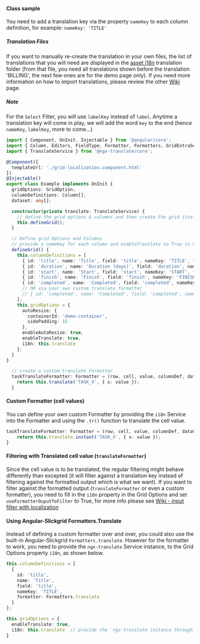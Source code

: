#### Class sample
You need to add a translation key via the property `nameKey` to each column definition, for example: `nameKey: 'TITLE'`

##### Translation Files
If you want to manually re-create the translation in your own files, the list of translations that you will need are displayed in the [asset i18n](https://github.com/ghiscoding/angular-slickgrid/tree/master/src/assets/i18n) translation folder (from that file, you need all translations shown before the translation 'BILLING', the next few ones are for the demo page only). If you need more information on how to import translations, please review the other [Wiki](https://github.com/ghiscoding/angular-slickgrid/wiki/Localization#locales) page.

##### Note
For the `Select` Filter, you will use `labelKey` instead of `label`. Anytime a translation key will come in play, we will add the word `key` to the end (hence `nameKey`, `labelKey`, more to come...)
```typescript
import { Component, OnInit, Injectable } from '@angular/core';
import { Column, Editors, FieldType, Formatter, Formatters, GridExtraService, GridExtraUtils, GridOption, OnEventArgs, ResizerService } from './../modules/angular-slickgrid';
import { TranslateService } from '@ngx-translate/core';

@Component({
  templateUrl: './grid-localization.component.html'
})
@Injectable()
export class Example implements OnInit {
  gridOptions: GridOption;
  columnDefinitions: Column[];
  dataset: any[];

  constructor(private translate: TranslateService) {
    // define the grid options & columns and then create the grid itself
    this.defineGrid();
  }

  // Define grid Options and Columns
  // provide a nameKey for each column and enableTranslate to True in GridOption
  defineGrid() {
    this.columnDefinitions = [
      { id: 'title', name: 'Title', field: 'title', nameKey: 'TITLE', formatter: this.taskTranslateFormatter, sortable: true, minWidth: 100 },
      { id: 'duration', name: 'Duration (days)', field: 'duration', nameKey: 'DURATION', sortable: true, minWidth: 100 },
      { id: 'start', name: 'Start', field: 'start', nameKey: 'START', formatter: Formatters.dateIso, minWidth: 100 },
      { id: 'finish', name: 'Finish', field: 'finish', nameKey: 'FINISH', formatter: Formatters.dateIso, minWidth: 100 },
      { id: 'completed', name: 'Completed', field: 'completed', nameKey: 'COMPLETED', formatter: Formatters.translate, sortable: true, minWidth: 100 }
      // OR via your own custom translate formatter
      // { id: 'completed', name: 'Completed', field: 'completed', nameKey: 'COMPLETED', formatter: translateFormatter, sortable: true, minWidth: 100 }
    ];
    this.gridOptions = {
      autoResize: {
        containerId: 'demo-container',
        sidePadding: 15
      },
      enableAutoResize: true,
      enableTranslate: true,
      i18n: this.translate
    };
  }
}

  // create a custom translate Formatter
  taskTranslateFormatter: Formatter = (row, cell, value, columnDef, dataContext) => {
    return this.translate('TASK_X', { x: value });
  }
```

#### Custom Formatter (cell values)
You can define your own custom Formatter by providing the `i18n` Service into the Formatter and using the `.tr()` function to translate the cell value.
```typescript
taskTranslateFormatter: Formatter = (row, cell, value, columnDef, dataContext) => {
    return this.translate.instant('TASK_X', { x: value });
}
```

#### Filtering with Translated cell value (`translateFormatter`)
Since the cell value is to be translated, the regular filtering might behave differently than excepted (it will filter against a translation key instead of filtering against the formatted output which is what we want). If you want to filter against the formatted output (`translateFormatter` or even a custom formatter), you need to fill in the `i18n` property in the Grid Options and set `useFormatterOuputToFilter` to True, for more info please see [Wiki - input filter with localization](../column-functionalities/filters/Input-Filter.md#filtering-with-localization-i18n)

#### Using Angular-Slickgrid Formatters.Translate
Instead of defining a custom formatter over and over, you could also use the built-in Angular-Slickgrid `Formatters.translate`. However for the formatter to work, you need to provide the `ngx-translate` Service instance, to the Grid Options property `i18n`, as shown below.

```typescript
this.columnDefinitions = [
  {
    id: 'title',
    name: 'Title',
    field: 'title',
    nameKey: 'TITLE',
    formatter: Formatters.translate
  }
];

this.gridOptions = {
  enableTranslate: true,
  i18n: this.translate  // provide the `ngx-translate instance through the params.i18n property
}
```

